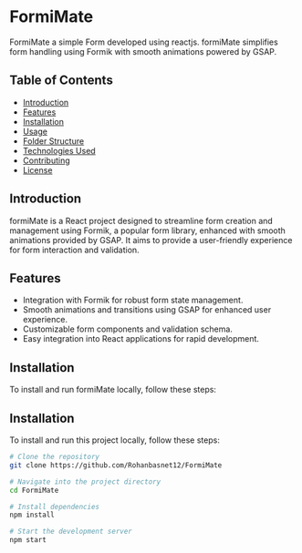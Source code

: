 # FormiMate

FormiMate a simple Form developed using reactjs. formiMate simplifies form handling using Formik with smooth animations powered by GSAP.

## Table of Contents

- [Introduction](#introduction)
- [Features](#features)
- [Installation](#installation)
- [Usage](#usage)
- [Folder Structure](#folder-structure)
- [Technologies Used](#technologies-used)
- [Contributing](#contributing)
- [License](#license)

## Introduction

formiMate is a React project designed to streamline form creation and management using Formik, a popular form library, enhanced with smooth animations provided by GSAP. It aims to provide a user-friendly experience for form interaction and validation.

## Features

* Integration with Formik for robust form state management.
* Smooth animations and transitions using GSAP for enhanced user experience.
* Customizable form components and validation schema.
* Easy integration into React applications for rapid development.

## Installation
To install and run formiMate locally, follow these steps:

## Installation

To install and run this project locally, follow these steps:

```bash
# Clone the repository
git clone https://github.com/Rohanbasnet12/FormiMate

# Navigate into the project directory
cd FormiMate

# Install dependencies
npm install

# Start the development server
npm start
